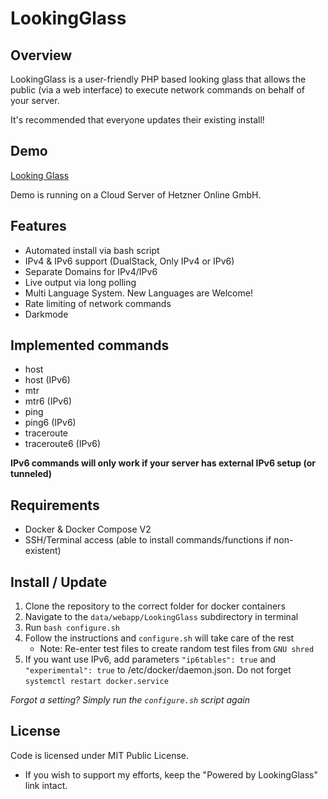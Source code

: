 # LookingGlass

## Overview

LookingGlass is a user-friendly PHP based looking glass that allows the public (via a web interface) to execute network
commands on behalf of your server.

It's recommended that everyone updates their existing install!

## Demo
[Looking Glass](https://lg.daniel.wydler.eu/)

Demo is running on a Cloud Server of Hetzner Online GmbH. 

## Features

* Automated install via bash script
* IPv4 & IPv6 support (DualStack, Only IPv4 or IPv6)
* Separate Domains for IPv4/IPv6
* Live output via long polling
* Multi Language System. New Languages are Welcome!
* Rate limiting of network commands
* Darkmode

## Implemented commands

* host
* host (IPv6)
* mtr
* mtr6 (IPv6)
* ping
* ping6 (IPv6)
* traceroute
* traceroute6 (IPv6)

__IPv6 commands will only work if your server has external IPv6 setup (or tunneled)__

## Requirements

* Docker & Docker Compose V2
* SSH/Terminal access (able to install commands/functions if non-existent)

## Install / Update

1. Clone the repository to the correct folder for docker containers
2. Navigate to the `data/webapp/LookingGlass` subdirectory in terminal
3. Run `bash configure.sh`
4. Follow the instructions and `configure.sh` will take care of the rest
	- Note: Re-enter test files to create random test files from `GNU shred`
5. If you want use IPv6, add parameters `"ip6tables": true` and `"experimental": true` to /etc/docker/daemon.json. Do not forget `systemctl restart docker.service`

_Forgot a setting? Simply run the `configure.sh` script again_


## License

Code is licensed under MIT Public License.

* If you wish to support my efforts, keep the "Powered by LookingGlass" link intact.
